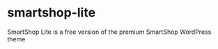 smartshop-lite
==============

SmartShop Lite is a free version of the premium SmartShop WordPress theme 
